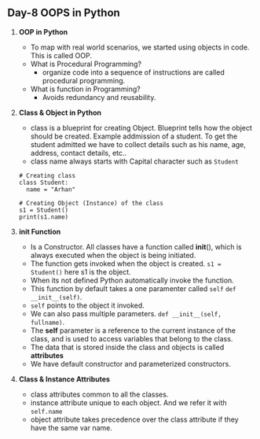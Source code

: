 ## Day-8 OOPS in Python

1. **OOP in Python**
   - To map with real world scenarios, we started using objects in code. This is called OOP.
   - What is Procedural Programming?
     - organize code into a sequence of instructions are called procedural programming.
   - What is function in Programming?
     -  Avoids redundancy and reusability.

2. **Class & Object in Python**
   - class is a blueprint for creating Object. Blueprint tells how the object should be created. Example addmission of a student. To get the student admitted we have to collect details such as his name, age, address, contact details, etc..
   - class name always starts with Capital character such as `Student`
   ```
   # Creating class
   class Student:
     name = "Arhan"
   ```
   ```
   # Creating Object (Instance) of the class
   s1 = Student()
   print(s1.name)
   ```

3. **__init__ Function**
   - Is a Constructor. All classes have a function called __init__(), which is always executed when the object is being initiated.
   - The function gets invoked when the object is created. `s1 = Student()` here s1 is the object.
   - When its not defined Python automatically invoke the function.
   - This function by default takes a one paramenter called `self` `def __init__(self)`.
   - `self` points to the object it invoked.
   - We can also pass multiple parameters. `def __init__(self, fullname)`.
   - The **self** parameter is a reference to the current instance of the class, and is used to access variables that belong to the class.
   - The data that is stored inside the class and objects is called **attributes**
   - We have default constructor and parameterized constructors.
  
4. **Class & Instance Attributes**
   - class attributes common to all the classes.
   - instance attribute unique to each object. And we refer it with `self.name`
   - object attribute takes precedence over the class attribute if they have the same var name.
